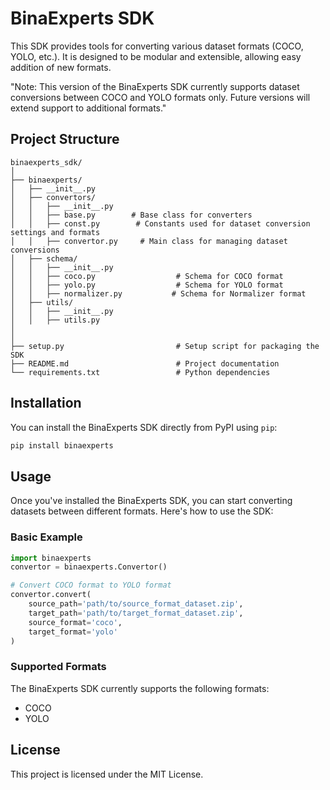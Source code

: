 
# BinaExperts SDK

This SDK provides tools for converting various dataset formats (COCO, YOLO, etc.). It is designed to be modular and extensible, allowing easy addition of new formats.

"Note: This version of the BinaExperts SDK currently supports dataset conversions between COCO and YOLO formats only. Future versions will extend support to additional formats."
## Project Structure

```plaintext
binaexperts_sdk/
│
├── binaexperts/
│   ├── __init__.py
│   ├── convertors/
│   │   ├── __init__.py
│   │   ├── base.py        # Base class for converters
│   │   ├── const.py        # Constants used for dataset conversion settings and formats
│   │   ├── convertor.py     # Main class for managing dataset conversions
│   ├── schema/
│   │   ├── __init__.py
│   │   ├── coco.py                  # Schema for COCO format
│   │   ├── yolo.py                  # Schema for YOLO format
│   │   ├── normalizer.py           # Schema for Normalizer format
│   ├── utils/
│   │   ├── __init__.py
│   │   ├── utils.py
│ 
│
├── setup.py                         # Setup script for packaging the SDK
├── README.md                        # Project documentation
└── requirements.txt                 # Python dependencies

```
## Installation

You can install the BinaExperts SDK directly from PyPI using `pip`:

```bash
pip install binaexperts
```
## Usage

Once you've installed the BinaExperts SDK, you can start converting datasets between different formats. Here's how to use the SDK:

### Basic Example

```python
import binaexperts
convertor = binaexperts.Convertor()

# Convert COCO format to YOLO format
convertor.convert(
    source_path='path/to/source_format_dataset.zip', 
    target_path='path/to/target_format_dataset.zip',
    source_format='coco',
    target_format='yolo'
)
```
### Supported Formats

The BinaExperts SDK currently supports the following formats:

- COCO
- YOLO


## License
This project is licensed under the MIT License.